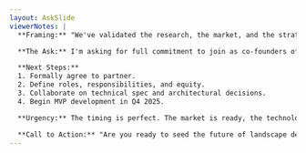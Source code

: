 ```yaml
---
layout: AskSlide
viewerNotes: |
  **Framing:** "We've validated the research, the market, and the strategy. The final missing piece is you — the founding team."

  **The Ask:** I'm asking for full commitment to join as co-founders of Project Flora.

  **Next Steps:**
  1. Formally agree to partner.
  2. Define roles, responsibilities, and equity.
  3. Collaborate on technical spec and architectural decisions.
  4. Begin MVP development in Q4 2025.

  **Urgency:** The timing is perfect. The market is ready, the technology exists, and we have the skills.

  **Call to Action:** "Are you ready to seed the future of landscape design?"
---
```

